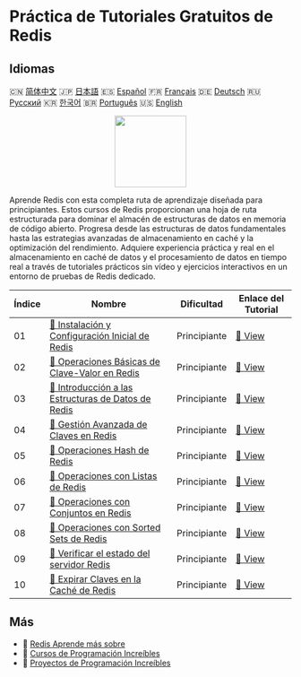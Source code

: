 # Práctica de Tutoriales Gratuitos de Redis

## Idiomas

🇨🇳 [简体中文](README_zh.md) 🇯🇵 [日本語](README_ja.md) 🇪🇸 [Español](README_es.md) 🇫🇷 [Français](README_fr.md) 🇩🇪 [Deutsch](README_de.md) 🇷🇺 [Русский](README_ru.md) 🇰🇷 [한국어](README_ko.md) 🇧🇷 [Português](README_pt.md) 🇺🇸 [English](README.md) 

<div align="center">
<img width="128px" src="https://file.labex.io/path/4MMYfz8sH7hJ.png">
</div>

Aprende Redis con esta completa ruta de aprendizaje diseñada para principiantes. Estos cursos de Redis proporcionan una hoja de ruta estructurada para dominar el almacén de estructuras de datos en memoria de código abierto. Progresa desde las estructuras de datos fundamentales hasta las estrategias avanzadas de almacenamiento en caché y la optimización del rendimiento. Adquiere experiencia práctica y real en el almacenamiento en caché de datos y el procesamiento de datos en tiempo real a través de tutoriales prácticos sin vídeo y ejercicios interactivos en un entorno de pruebas de Redis dedicado.

|   Índice | Nombre                                                                                                                                  | Dificultad   | Enlace del Tutorial                                                                           |
|----------|-----------------------------------------------------------------------------------------------------------------------------------------|--------------|-----------------------------------------------------------------------------------------------|
|       01 | [📖 Instalación y Configuración Inicial de Redis](https://labex.io/es/tutorials/redis-installation-and-initial-setup-of-redis-552075)   | Principiante | [🔗 View](https://labex.io/es/tutorials/redis-installation-and-initial-setup-of-redis-552075) |
|       02 | [📖 Operaciones Básicas de Clave-Valor en Redis](https://labex.io/es/tutorials/redis-basic-key-value-operations-in-redis-552077)        | Principiante | [🔗 View](https://labex.io/es/tutorials/redis-basic-key-value-operations-in-redis-552077)     |
|       03 | [📖 Introducción a las Estructuras de Datos de Redis](https://labex.io/es/tutorials/redis-introduction-to-redis-data-structures-552078) | Principiante | [🔗 View](https://labex.io/es/tutorials/redis-introduction-to-redis-data-structures-552078)   |
|       04 | [📖 Gestión Avanzada de Claves en Redis](https://labex.io/es/tutorials/redis-redis-advanced-key-management-552094)                      | Principiante | [🔗 View](https://labex.io/es/tutorials/redis-redis-advanced-key-management-552094)           |
|       05 | [📖 Operaciones Hash de Redis](https://labex.io/es/tutorials/redis-redis-hash-operations-552096)                                        | Principiante | [🔗 View](https://labex.io/es/tutorials/redis-redis-hash-operations-552096)                   |
|       06 | [📖 Operaciones con Listas de Redis](https://labex.io/es/tutorials/redis-redis-list-operations-552098)                                  | Principiante | [🔗 View](https://labex.io/es/tutorials/redis-redis-list-operations-552098)                   |
|       07 | [📖 Operaciones con Conjuntos en Redis](https://labex.io/es/tutorials/redis-redis-set-operations-552104)                                | Principiante | [🔗 View](https://labex.io/es/tutorials/redis-redis-set-operations-552104)                    |
|       08 | [📖 Operaciones con Sorted Sets de Redis](https://labex.io/es/tutorials/redis-redis-sorted-set-operations-552105)                       | Principiante | [🔗 View](https://labex.io/es/tutorials/redis-redis-sorted-set-operations-552105)             |
|       09 | [📖 Verificar el estado del servidor Redis](https://labex.io/es/tutorials/redis-verify-redis-server-status-552152)                      | Principiante | [🔗 View](https://labex.io/es/tutorials/redis-verify-redis-server-status-552152)              |
|       10 | [📖 Expirar Claves en la Caché de Redis](https://labex.io/es/tutorials/redis-expire-keys-in-redis-cache-552156)                         | Principiante | [🔗 View](https://labex.io/es/tutorials/redis-expire-keys-in-redis-cache-552156)              |

## Más

- 🔗 [Redis Aprende más sobre](https://labex.io/es/skilltrees/redis)
- 🔗 [Cursos de Programación Increíbles](https://github.com/labex-labs/awesome-programming-courses)
- 🔗 [Proyectos de Programación Increíbles](https://github.com/labex-labs/awesome-programming-projects)

